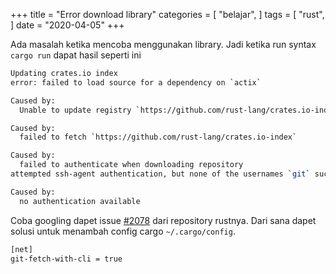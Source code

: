 +++
title = "Error download library"
categories = [
    "belajar",
]
tags = [
    "rust",
]
date = "2020-04-05"
+++

Ada masalah ketika mencoba menggunakan library. Jadi ketika run syntax `cargo run` dapat hasil seperti ini

```bash
Updating crates.io index
error: failed to load source for a dependency on `actix`

Caused by:
  Unable to update registry `https://github.com/rust-lang/crates.io-index`

Caused by:
  failed to fetch `https://github.com/rust-lang/crates.io-index`

Caused by:
  failed to authenticate when downloading repository
attempted ssh-agent authentication, but none of the usernames `git` succeeded

Caused by:
  no authentication available
```

Coba googling dapet issue [#2078](https://github.com/rust-lang/cargo/issues/2078) dari repository rustnya.
Dari sana dapet solusi untuk menambah config cargo `~/.cargo/config`.

```bash
[net]
git-fetch-with-cli = true
```
